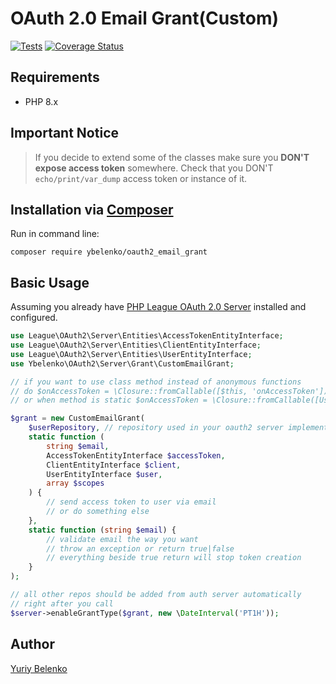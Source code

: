 # OAuth 2.0 Email Grant(Custom)

[![Tests](https://github.com/ybelenko/oauth2_email_grant/actions/workflows/main.yml/badge.svg)](https://github.com/ybelenko/oauth2_email_grant/actions/workflows/main.yml)
[![Coverage Status](https://coveralls.io/repos/github/ybelenko/oauth2_email_grant/badge.svg?branch=main)](https://coveralls.io/github/ybelenko/oauth2_email_grant?branch=main)

## Requirements
* PHP 8.x

## Important Notice
> If you decide to extend some of the classes make sure you **DON'T expose access token** somewhere.
> Check that you DON'T `echo/print/var_dump` access token or instance of it.

## Installation via [Composer](https://getcomposer.org/doc/00-intro.md#installation-linux-unix-macos)
Run in command line:
```console
composer require ybelenko/oauth2_email_grant
```

## Basic Usage

Assuming you already have [PHP League OAuth 2.0 Server](https://oauth2.thephpleague.com) installed and configured.

```php
use League\OAuth2\Server\Entities\AccessTokenEntityInterface;
use League\OAuth2\Server\Entities\ClientEntityInterface;
use League\OAuth2\Server\Entities\UserEntityInterface;
use Ybelenko\OAuth2\Server\Grant\CustomEmailGrant;

// if you want to use class method instead of anonymous functions
// do $onAccessToken = \Closure::fromCallable([$this, 'onAccessToken'])
// or when method is static $onAccessToken = \Closure::fromCallable([UserClass::class, 'onAccessToken'])

$grant = new CustomEmailGrant(
    $userRepository, // repository used in your oauth2 server implementation
    static function (
        string $email,
        AccessTokenEntityInterface $accessToken,
        ClientEntityInterface $client, 
        UserEntityInterface $user,
        array $scopes
    ) {
        // send access token to user via email
        // or do something else
    },
    static function (string $email) {
        // validate email the way you want
        // throw an exception or return true|false
        // everything beside true return will stop token creation
    }
);

// all other repos should be added from auth server automatically
// right after you call
$server->enableGrantType($grant, new \DateInterval('PT1H'));
```

## Author
[Yuriy Belenko](https://github.com/ybelenko)

